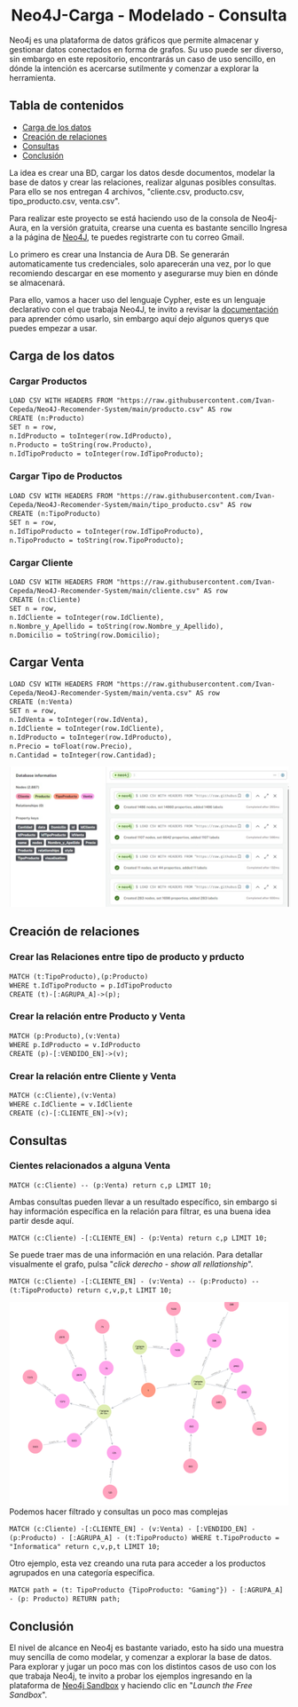 <h1 align="center"> Neo4J-Carga - Modelado - Consulta </h1>

Neo4j es una plataforma de datos gráficos que permite almacenar y gestionar datos conectados en forma de grafos. Su uso puede ser diverso, sin embargo en este repositorio, encontrarás un caso de uso sencillo, en dónde la intención es acercarse sutilmente y comenzar a explorar la herramienta. 

## Tabla de contenidos

- [Carga de los datos](#carga-de-los-datos)
- [Creación de relaciones](#creación-de-relaciones)
- [Consultas](#consultas)
- [Conclusión](#Conclusión)

La idea es crear una BD, cargar los datos desde documentos, modelar la base de datos y crear las relaciones, realizar algunas posibles consultas. Para ello se nos entregan 4 archivos, "cliente.csv, producto.csv, tipo_producto.csv, venta.csv".

Para realizar este proyecto se está haciendo uso de la consola de Neo4j-Aura, en la versión gratuita, crearse una cuenta es bastante sencillo
Ingresa a la página de [Neo4J](https://neo4j.com/cloud/platform/aura-graph-database/?ref=nav-get-started-cta), te puedes registrarte con tu correo Gmail.

Lo primero es crear una Instancia de Aura DB.
Se generarán automaticamente tus credenciales, solo aparecerán una vez, por lo que recomiendo descargar en ese momento y asegurarse muy bien en dónde se almacenará.

Para ello, vamos a hacer uso del lenguaje Cypher, este es un lenguaje declarativo con el que trabaja Neo4J, te invito a revisar la [documentación](https://neo4j.com/docs/cypher-manual/current/introduction/) para aprender cómo usarlo, sin embargo aquí dejo algunos querys que puedes empezar a usar.

## Carga de los datos

### Cargar Productos
````
LOAD CSV WITH HEADERS FROM "https://raw.githubusercontent.com/Ivan-Cepeda/Neo4J-Recomender-System/main/producto.csv" AS row
CREATE (n:Producto)
SET n = row,
n.IdProducto = toInteger(row.IdProducto),
n.Producto = toString(row.Producto), 
n.IdTipoProducto = toInteger(row.IdTipoProducto);
````
### Cargar Tipo de Productos
````
LOAD CSV WITH HEADERS FROM "https://raw.githubusercontent.com/Ivan-Cepeda/Neo4J-Recomender-System/main/tipo_producto.csv" AS row
CREATE (n:TipoProducto)
SET n = row,
n.IdTipoProducto = toInteger(row.IdTipoProducto),
n.TipoProducto = toString(row.TipoProducto);
````
### Cargar Cliente
````
LOAD CSV WITH HEADERS FROM "https://raw.githubusercontent.com/Ivan-Cepeda/Neo4J-Recomender-System/main/cliente.csv" AS row
CREATE (n:Cliente)
SET n = row,
n.IdCliente = toInteger(row.IdCliente),
n.Nombre_y_Apellido = toString(row.Nombre_y_Apellido),
n.Domicilio = toString(row.Domicilio);
````
## Cargar Venta
````
LOAD CSV WITH HEADERS FROM "https://raw.githubusercontent.com/Ivan-Cepeda/Neo4J-Recomender-System/main/venta.csv" AS row
CREATE (n:Venta)
SET n = row,
n.IdVenta = toInteger(row.IdVenta),
n.IdCliente = toInteger(row.IdCliente),
n.IdProducto = toInteger(row.IdProducto),
n.Precio = toFloat(row.Precio),
n.Cantidad = toInteger(row.Cantidad);
````
![Carga Datos](Images/Carga-de-datos.jpeg)
## Creación de relaciones
### Crear las Relaciones entre tipo de producto y prducto
````
MATCH (t:TipoProducto),(p:Producto)
WHERE t.IdTipoProducto = p.IdTipoProducto
CREATE (t)-[:AGRUPA_A]->(p);
````
### Crear la relación entre Producto y Venta
````
MATCH (p:Producto),(v:Venta)
WHERE p.IdProducto = v.IdProducto
CREATE (p)-[:VENDIDO_EN]->(v);
````
### Crear la relación entre Cliente y Venta
````
MATCH (c:Cliente),(v:Venta)
WHERE c.IdCliente = v.IdCliente
CREATE (c)-[:CLIENTE_EN]->(v);
````
## Consultas
### Cientes relacionados a alguna Venta
````
MATCH (c:Cliente) -- (p:Venta) return c,p LIMIT 10;
````
Ambas consultas pueden llevar a un resultado específico, sin embargo si hay información específica en la relación para filtrar, es una buena idea partir desde aquí.
````
MATCH (c:Cliente) -[:CLIENTE_EN] - (p:Venta) return c,p LIMIT 10;
````
Se puede traer mas de una información en una relación. Para detallar visualmente el grafo, pulsa "*click derecho - show all rellationship*".
````
MATCH (c:Cliente) -[:CLIENTE_EN] - (v:Venta) -- (p:Producto) -- (t:TipoProducto) return c,v,p,t LIMIT 10;
````
![Relaciones](Images/relaciones.png)
Podemos hacer filtrado y consultas un poco mas complejas
````
MATCH (c:Cliente) -[:CLIENTE_EN] - (v:Venta) - [:VENDIDO_EN] - (p:Producto) - [:AGRUPA_A] - (t:TipoProducto) WHERE t.TipoProducto = "Informatica" return c,v,p,t LIMIT 10;
````
Otro ejemplo, esta vez creando una ruta para acceder a los productos agrupados en una categoría específica.
````
MATCH path = (t: TipoProducto {TipoProducto: "Gaming"}) - [:AGRUPA_A] - (p: Producto) RETURN path;
````
## Conclusión
El nivel de alcance en Neo4j es bastante variado, esto ha sido una muestra muy sencilla de como modelar, y comenzar a explorar la base de datos. Para explorar y jugar un poco mas con los distintos casos de uso con los que trabaja Neo4j, te invito a probar los ejemplos ingresando en la plataforma de [Neo4j Sandbox](https://neo4j.com/sandbox/) y haciendo clic en "*Launch the Free Sandbox*". 

